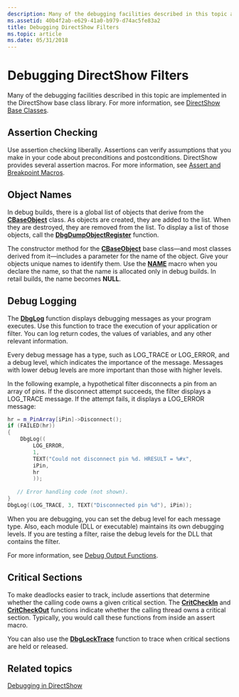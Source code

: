 ```yaml
---
description: Many of the debugging facilities described in this topic are implemented in the DirectShow base class library. For more information, see DirectShow Base Classes.
ms.assetid: 40b4f2ab-e629-41a0-b979-d74ac5fe83a2
title: Debugging DirectShow Filters
ms.topic: article
ms.date: 05/31/2018
---
```


# Debugging DirectShow Filters

Many of the debugging facilities described in this topic are implemented in the DirectShow base class library. For more information, see [DirectShow Base Classes](directshow-base-classes.md).

## Assertion Checking

Use assertion checking liberally. Assertions can verify assumptions that you make in your code about preconditions and postconditions. DirectShow provides several assertion macros. For more information, see [Assert and Breakpoint Macros](assert-and-breakpoint-macros.md).

## Object Names

In debug builds, there is a global list of objects that derive from the [**CBaseObject**](cbaseobject.md) class. As objects are created, they are added to the list. When they are destroyed, they are removed from the list. To display a list of those objects, call the [**DbgDumpObjectRegister**](dbgdumpobjectregister.md) function.

The constructor method for the [**CBaseObject**](cbaseobject.md) base class—and most classes derived from it—includes a parameter for the name of the object. Give your objects unique names to identify them. Use the [**NAME**](name.md) macro when you declare the name, so that the name is allocated only in debug builds. In retail builds, the name becomes **NULL**.

## Debug Logging

The [**DbgLog**](dbglog.md) function displays debugging messages as your program executes. Use this function to trace the execution of your application or filter. You can log return codes, the values of variables, and any other relevant information.

Every debug message has a type, such as LOG\_TRACE or LOG\_ERROR, and a debug level, which indicates the importance of the message. Messages with lower debug levels are more important than those with higher levels.

In the following example, a hypothetical filter disconnects a pin from an array of pins. If the disconnect attempt succeeds, the filter displays a LOG\_TRACE message. If the attempt fails, it displays a LOG\_ERROR message:


```C++
hr = m_PinArray[iPin]->Disconnect();
if (FAILED(hr))
{
    DbgLog((
        LOG_ERROR, 
        1, 
        TEXT("Could not disconnect pin %d. HRESULT = %#x", 
        iPin, 
        hr
        ));
 
   // Error handling code (not shown).
}
DbgLog((LOG_TRACE, 3, TEXT("Disconnected pin %d"), iPin));
```



When you are debugging, you can set the debug level for each message type. Also, each module (DLL or executable) maintains its own debugging levels. If you are testing a filter, raise the debug levels for the DLL that contains the filter.

For more information, see [Debug Output Functions](debug-output-functions.md).

## Critical Sections

To make deadlocks easier to track, include assertions that determine whether the calling code owns a given critical section. The [**CritCheckIn**](critcheckin.md) and [**CritCheckOut**](critcheckout.md) functions indicate whether the calling thread owns a critical section. Typically, you would call these functions from inside an assert macro.

You can also use the [**DbgLockTrace**](dbglocktrace.md) function to trace when critical sections are held or released.

## Related topics

<dl> <dt>

[Debugging in DirectShow](debugging-in-directshow.md)
</dt> </dl>

 

 



